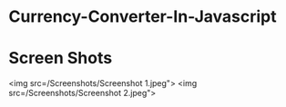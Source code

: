 # Currency-Converter-In-Javascript

# Screen Shots

<img src=/Screenshots/Screenshot 1.jpeg">
<img src=/Screenshots/Screenshot 2.jpeg">
